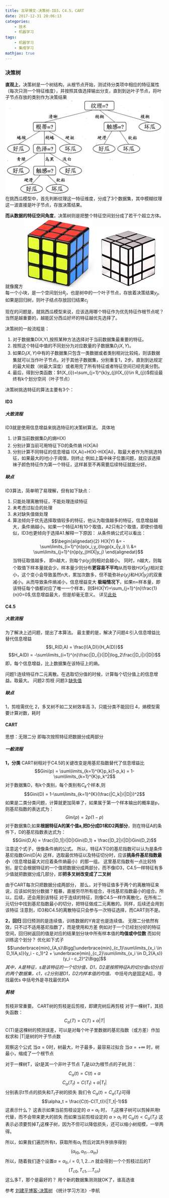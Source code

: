 ```yaml
---
title: 古早博文-决策树-ID3，C4.5，CART
date: 2017-12-31 20:06:13
categories: 
    - 技术
    - 机器学习
tags:
    - 机器学习
    - 集成学习
mathjax: true
---
```

### 决策树
**直观上**，决策树是一个树结构，从根节点开始，测试待分类项中相应的特征属性（每次只测一个特征维度），并按照其值选择输出分支，直到到达叶子节点，将叶子节点存放的类别作为决策结果
![西瓜书里的图](/image/image-cart1.png)
在挑西瓜模型中，首先判断纹理这一特征维度，分成了3个数据集，其中模糊纹理这一波直接是叶子节点，存放决策结果。

**而从数据的特征空间角度**，决策树则是把整个特征空间划分成了若干个超立方体。就像魔方
![可以是均分空间](/image/image-cart2.png)
![更多的是不均分的空间](/image/image-cart3.png)
每一个小块，是一个空间划分$R_{j}$，也是树中的一个叶子节点，存放着决策结果$y_{j}$。
如果是回归树，则叶子结点存放回归结果$c_{j}$

现在的问题是，就挑西瓜模型来说，应该选用哪个特征作为优先特征作根节点呢？
当然是越重要的，越能区分西瓜好坏的特征越优先选择了。

决策树的一般流程是：  
1. 对于数据集D(X,Y),按照某种方法选择对于当前数据集最重要的特征。  
2. 按照这个特征中值的不同划分为对应数量的子数据集$D_{i}(X,Y)$。  
3. 如果$D_{i}(X,Y)$中有的子数据集只包含一类数据或者类别相对比较纯，则该数据集就可以当作叶子节点。对于其他子数据集，分别重复1，2步。直到到达规定的最大轮数（树最大深度）或者用完了所有特征或者特征空间已经完美分割。  
4. 最后，得到分类函数：$f(X_{i})=\sum_{j=1}^{k}y_{j}I(X_{i}\in R_{j})$假设最终有k个划分空间（叶子节点）

决策树挑选特征的算法主要有3个：
#### ID3
##### 大致流程
ID3就是使用信息增益来挑选特征的决策树算法。
具体地
1. 计算当前数据集$D_{i}$的熵H(X)  
2. 分别计算当前可用特征下D的条件熵 H(X|Ai)  
3. 分别计算不同特征的信息增益 I(X,Ai)=H(X)-H(X|Ai)，取最大者作为所挑选特征，如果最大的I也小于阈值，则终止
例如上篇中袜子位置问题，就应该选择袜子颜色特征作为第一个特征，这样甚至不再需要后续特征就能分好。
##### 缺点
ID3算法，简单明了易理解，但有如下缺点：
1. 只能处理离散特征，不能处理连续特征  
2. 未考虑过拟合的处理  
3. 未对缺失值做处理  
4. 算法倾向于优先选择取值较多的特征，他认为取值越多的特征，信息增益越大，条件熵越小。如果一个特征A1有10个取值，A2只有2个取值，即使价值相似，ID3也更倾向于选择A1.解释一下原因：
从条件熵公式可以看出：
$$\begin{alignedat}{2}
H(X|Y) &= -\sum\limits_{i=1}^{n}p(x_i,y_i)logp(x_i|y_i) \\
&= \sum\limits_{j=1}^{n}p(y_j)H(X|y_j)
\end{alignedat}$$
当特征取值越多，
即n越大，则每个$p(y_{j})$则相对会越小。
同时，n越大，则每个取值下样本量就会少。样本量少则分布**更容易不平均**从而导致$H(X|y_j)$相对变小，这个变小会导致虽然n大，累加次数多，但不能弥补$p(y_{j})$和$H(X|y_j)$的双重减小。从而导致条件熵减小，信息增益变大
**极端情况下**，如果n=样本量，即该特征每个值都对应了唯一一个样本，则$H(X|Y)=\sum_{j=1}^{n}\frac{1}{n}0=0$,信息增益最大，但是却毫无意义。
详见[此处](https://www.zhihu.com/question/22928442)
#### C4.5
##### 大致流程
为了解决上述问题，提出了本算法。
最主要的是，解决了问题4:引入信息增益比替代信息增益
$$I_R(D,A) = \frac{I(A,D)}{H_A(D)}$$
$$H_A(D) = -\sum\limits_{i=1}^{n}\frac{|D_i|}{|D|}log_2\frac{|D_i|}{|D|}$$
即，每个信息增益，比上数据集在该特征上的熵。

问题1:连续特征作二元离散。在选取切分值的时候，计算每个切分值上的信息增益。取最大。
问题2:剪枝
问题3:[缺失值](https://blog.csdn.net/u012328159/article/details/79413610)

##### 缺点
1，剪枝需优化
2，多叉树不如二叉树效率高
3，只能分类不能回归
4，熵模型需要计算对数，耗时


#### CART
思想：无限二分
即每次按照特征把数据分成两部分
##### 一般流程
**1，分类**
CART树相对于C4.5的关键改变是用基尼指数替代了信息增益比
$$Gini(p) = \sum\limits_{k=1}^{K}p_k(1-p_k) = 1- \sum\limits_{k=1}^{K}p_k^2$$
对于数据集D，有k个类别，每个类别有$C_k$个样本,则
$$Gini(D) = 1-\sum\limits_{k=1}^{K}(\frac{|C_k|}{|D|})^2$$
如果是二类分类问题，计算就更加简单了，如果属于第一个样本输出的概率是p，则基尼指数的表达式为：
$$Gini(p) = 2p(1-p)$$
对于数据集D,如果**根据特征A的某个值a,把D分成D1和D2两部分**，则在特征A的条件下，D的基尼指数表达式为：
$$Gini(D,A) = \frac{|D_1|}{|D|}Gini(D_1) + \frac{|D_2|}{|D|}Gini(D_2)$$
注意这个式子，很像条件熵的公式。
所以，特征A下D的基尼指数可以认为是条件基尼指数Gini(D|A)
这样，选取最优特征以及特征切分时，应该**挑条件基尼指数最小**（信息增益最大对应着条件熵最小）的那一组。
这里基尼指数有一点比较特别，是它会根据特征的一个值把数据分成两部分，而不像ID3，C4.5一样特征有多少值就把数据分成几部分，即**把多叉树改变成了二叉树**

由于CART每次只把数据分成两部分，
那么，对于特征值多于两个的离散特征来说，应该如何划分数据？粗暴，直接穷尽所有组合，寻找基尼指数最小的组合。所以，后续，还会用到该特征
对于连续的特征，则像C4.5一样作离散化，在所有二元切分中找到基尼指数最小的切分，把特征做成二元离散的。同样，后续还会用到该特征
注意到，ID3和C4.5的离散特征只会参与一次特征选择，而CART则不是。

**2，回归**
回归预测的是连续值，训练数据的Y肯定也是连续值。
无限二分依然有效，只不过不适用基尼指数了，而是使用和方差
例如对于一个已经划分好的特征空间，回归树返回的值是对应的结果划分块中所有样本值的**均值或中位数**
而如何训练这个划分？
优化如下式子
$$\underbrace{min}_{A,s}\Bigg[\underbrace{min}_{c_1}\sum\limits_{x_i \in D_1(A,s)}(y_i - c_1)^2 + \underbrace{min}_{c_2}\sum\limits_{x_i \in D_2(A,s)}(y_i - c_2)^2\Bigg]$$
*其中，A是特征，s是该特征的一个切分值，D1，D2是按照特征A的切分值s切分后的两个数据集，c1，c2分别是D1，D2内样本值的均值。*
中括号内是固定A后，寻找最优s
中括号外是寻找最优的A

##### 剪枝
剪枝非常重要。
CART树的剪枝是后剪枝，即建完树后再剪枝
对于一棵树T，其损失函数：
$$C_\alpha(T)=C(T)+\alpha|T|$$
C(T)是这棵树的预测误差，可以是对每个叶子里数据的基尼指数（或方差）作加权求和
|T|是树的叶子节点数

观察这个公式
当$\alpha=0$时，树最大，叶子最多，最容易过拟合
当$\alpha=+\infty$ 时，树最小，缩成了一个根节点

对于一棵树T，设t是其一个非叶子节点 $T_t$是以t为根节点的子树,则：
$$C_{\alpha}(t) = C(t) + \alpha$$
$$C_{\alpha}(T_t) = C(T_t) + \alpha|T_t|$$
分别表示t节点的损失和$T_t$子树的损失
我们令 $C_{\alpha}(t) = C_{\alpha}(T_t)$可得
$$\alpha_t = \frac{C(t)-C(T_t)}{|T_t|-1}$$
这表示什么？
这表示如果当前剪枝设定的 $\alpha$ = $\alpha_t$ 时，
$T_t$这棵子树可以剪掉并用t代替，而不会带来更大的损失
而如果当前剪枝设定的 $\alpha$ > $\alpha_t$ 时
$C_{\alpha}(t) < C_{\alpha}(T_t)$
这表示必须要剪掉$T_t$这棵子树，因为不但可以降低损失，还可以缩小树规模，一举两得。

所以，如果我们遍历所有t，获取所有$\alpha_t$ 然后对其升序排序得到
$$(\alpha_{t0},\alpha_{t1}...\alpha_{tn})$$
所以，随着我们逐个设置$\alpha=\alpha_{ti} ,i=0,1,2...n$
就会得到一个个剪枝过后的T
$$(T_{c0},T_{c1},...T_{cn})$$
这么多T，那个是最好的？
用个新的数据集测测就OK了，谁高选谁



参考
[刘建平博客-决策树](https://www.cnblogs.com/pinard/p/6050306.html)
《统计学习方法》-李航

